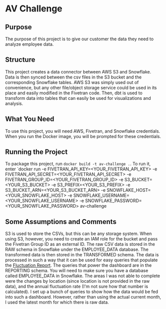# AV Challenge

## Purpose
The purpose of this project is to give our customer the data they need to analyze employee data.

## Structure
This project creates a data connector between AWS S3 and Snowflake. Data is then synced between the csv files in the S3 bucket and the corresponding Snowflake tables. AWS S3 was simply used out of convenience, but any other file/object storage service could be used in its place and easily modified in the Fivetran code. Then, dbt is used to transform data into tables that can easily be used for visualizations and analysis.

## What You Need
To use this project, you will need AWS, Fivetran, and Snowflake credentials. When you run the Docker image, you will be prompted for these credentials.

## Running the Project
To package this project, run `docker build -t av-challenge .`. To run it, enter `docker run -e FIVETRAN_API_KEY=<YOUR_FIVETRAN_API_KEY> -e FIVETRAN_API_SECRET=<YOUR_FIVETRAN_API_SECRET> -e FIVETRAN_GROUP_ID=<YOUR_FIVETRAN_GROUP_ID> -e S3_BUCKET=<YOUR_S3_BUCKET> -e S3_PREFIX=<YOUR_S3_PREFIX> -e S3_BUCKET_ARN=<YOUR_S3_BUCKET_ARN> -e SNOWFLAKE_HOST=<YOUR_SNOWFLAKE_HOST> -e SNOWFLAKE_USERNAME=<YOUR_SNOWFLAKE_USERNAME> -e SNOWFLAKE_PASSWORD=<YOUR_SNOWFLAKE_PASSWORD> av-challenge

## Some Assumptions and Comments
S3 is used to store the CSVs, but this can be any storage system. When using S3, however, you need to create an IAM role for the bucket and pass the Fivetran Group ID as an external ID. The raw CSV data is stored in the RAW schema in Snowflake under the EMPLOYEE_DATA database. The transformed data is then stored in the TRANSFORMED schema. The data is processed in such a way that it can be used for easy queries that populate the [Fluctuation Report](https://public.tableau.com/app/profile/starschema/viz/Fluctuationreport/Fluctuationreport). The queries that power the dashboard are in the REPORTING schema. You will need to make sure you have a database called EMPLOYEE_DATA in Snowflake. The areas I was not able to complete were the changes by location (since location is not provided in the raw data), and the annual fluctuation rate (I'm not sure how that number is calculated). I set up a bunch of queries to show how the data would be fed into such a dashboard. However, rather than using the actual current month, I used the latest month for which there is raw data.
